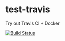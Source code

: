 # test-travis
Try out Travis CI + Docker

[![Build Status](https://travis-ci.org/mattmoor/test-travis.svg)](https://travis-ci.org/mattmoor/test-travis)

